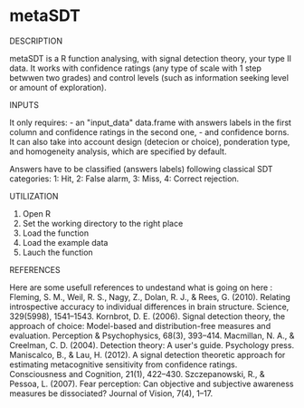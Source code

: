 metaSDT
=======

DESCRIPTION

metaSDT is a R function analysing, with signal detection theory, your type II data. It works with confidence ratings (any type of scale with 1 step betwwen two grades) and control levels (such as information seeking level or amount of exploration).

INPUTS

It only requires:
    - an "input_data" data.frame with answers labels in the first column and confidence ratings in the second one,
    - and confidence borns.
It can also take into account design (detecion or choice), ponderation type, and homogeneity analysis, which are specified by default.

Answers have to be classified (answers labels) following classical SDT categories:
    1: Hit,
    2: False alarm,
    3: Miss,
    4: Correct rejection.
    
UTILIZATION

1) Open R
2) Set the working directory to the right place
3) Load the function
4) Load the example data
5) Lauch the function

REFERENCES

Here are some usefull references to undestand what is going on here :
    Fleming, S. M., Weil, R. S., Nagy, Z., Dolan, R. J., & Rees, G. (2010). Relating introspective accuracy to individual differences in brain structure. Science, 329(5998), 1541–1543.
    Kornbrot, D. E. (2006). Signal detection theory, the approach of choice: Model-based and distribution-free measures and evaluation. Perception & Psychophysics, 68(3), 393–414.
    Macmillan, N. A., & Creelman, C. D. (2004). Detection theory: A user's guide. Psychology press.
    Maniscalco, B., & Lau, H. (2012). A signal detection theoretic approach for estimating metacognitive sensitivity from confidence ratings. Consciousness and Cognition, 21(1), 422–430.
    Szczepanowski, R., & Pessoa, L. (2007). Fear perception: Can objective and subjective awareness measures be dissociated? Journal of Vision, 7(4), 1–17.